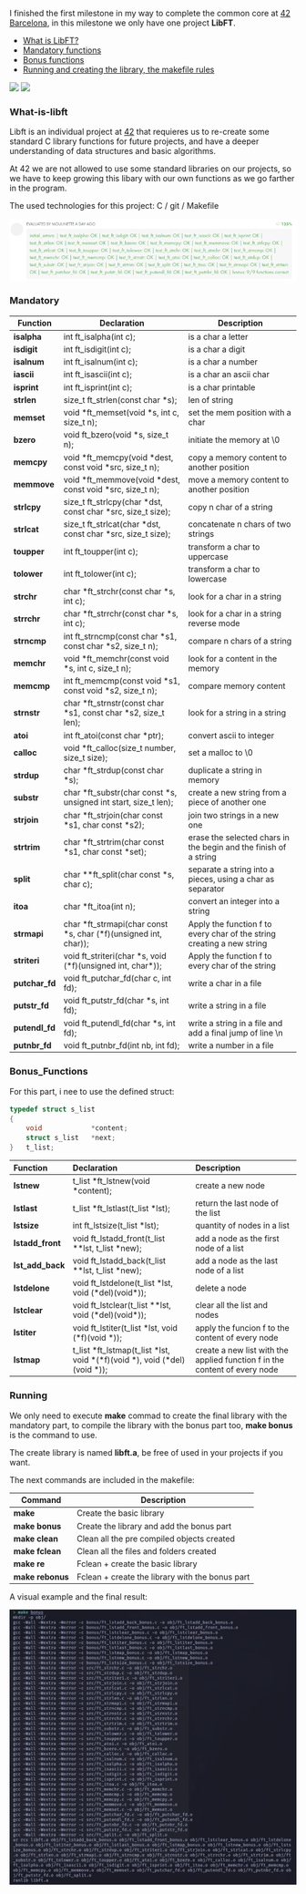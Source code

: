 I finished the first milestone in my way to complete the common core at [42 Barcelona][1], in this milestone we only have one project **LibFT**.

- [What is LibFT?](#What-is-libft)
- [Mandatory functions](#Mandatory)
- [Bonus functions](#Bonus_Functions)
- [Running and creating the library, the makefile rules](#Running)

<div align="left">
  <a href = "mailto:gbarulls@gmail.com"><img src="https://img.shields.io/badge/Gmail-D14836?style=for-the-badge&logo=gmail&logoColor=white"></a>
  <a href="https://www.linkedin.com/in/guillem-barulls-casades%C3%BAs-9906001a/" target="_blank"><img src="https://img.shields.io/badge/-LinkedIn-%230077B5?style=for-the-badge&logo=linkedin&logoColor=white" target="_blank"></a> 
</div>

### What-is-libft

Libft is an individual project at [42][1] that requieres us to re-create some standard C library functions for future projects, and have a deeper understanding of data structures and basic algorithms. 

At 42 we are not allowed to use some standard libraries on our projects, so we have to keep growing this libary with our own functions as we go farther in the program.

The used technologies for this project: C / git / Makefile
<p align="left">
  <img src="https://github.com/zikocult/Cursus42/blob/main/utils/Used_photos/libft/libftdetail.png?raw=true" />
</p>

### Mandatory

| **Function**   | **Declaration**                                                        | **Description**                                                        |
| -------------- | ---------------------------------------------------------------------- | ---------------------------------------------------------------------- |
| **isalpha**    | int ft_isalpha(int c);                                                 | is a char a letter                                                     |
| **isdigit**    | int ft_isdigit(int c);                                                 | is a char a digit                                                      |
| **isalnum**    | int ft_isalnum(int c);                                                 | is a char a number                                                     |
| **iascii**     | int ft_isascii(int c);                                                 | is a char an ascii char                                                |
| **isprint**    | int ft_isprint(int c);<br>                                             | is a char printable                                                    |
| **strlen**     | size_t	ft_strlen(const char *s);<br>                                   | len of string                                                          |
| **memset**     | void	\*ft_memset(void \*s, int c, size_t n);<br>                       | set the mem position with a char                                       |
| **bzero**      | void	ft_bzero(void \*s, size_t n);<br>                                 | initiate the memory at \\0                                             |
| **memcpy**     | void	\*ft_memcpy(void \*dest, const void \*src, size_t n);<br>         | copy a memory content to another position                              |
| **memmove**    | void	\*ft_memmove(void \*dest, const void \*src, size_t n);<br>        | move a memory content to another position                              |
| **strlcpy**    | size_t	ft_strlcpy(char \*dst, const char \*src, size_t size);<br>      | copy n char of a string                                                |
| **strlcat**    | size_t	ft_strlcat(char \*dst, const char \*src, size_t size);<br>      | concatenate n chars of two strings                                     |
| **toupper**    | int ft_toupper(int c);<br>                                             | transform a char to uppercase                                          |
| **tolower**    | int ft_tolower(int c);<br>                                             | transform a char to lowercase                                          |
| **strchr**     | char \*ft_strchr(const char \*s, int c);<br>                           | look for a char in a string                                            |
| **strrchr**    | char \*ft_strrchr(const char \*s, int c);                              | look for a char in a string reverse mode                               |
| **strncmp**    | int ft_strncmp(const char \*s1, const char \*s2, size_t n);<br>        | compare n chars of a string                                            |
| **memchr**     | void	\*ft_memchr(const void \*s, int c, size_t n);<br>                 | look for a content in the memory                                       |
| **memcmp**     | int ft_memcmp(const void \*s1, const void \*s2, size_t n);<br>         | compare memory content                                                 |
| **strnstr**    | char	\*ft_strnstr(const char \*s1, const char \*s2, size_t len);<br>   | look for a string in a string                                          |
| **atoi**       | int ft_atoi(const char \*ptr);<br>                                     | convert ascii to integer                                               |
| **calloc**     | void	\*ft_calloc(size_t number, size_t size);<br>                      | set a malloc to \\0                                                    |
| **strdup**     | char	\*ft_strdup(const char \*s);<br>                                  | duplicate a string in memory                                           |
| **substr**     | char	\*ft_substr(char const \*s, unsigned int start, size_t len);<br>  | create a new string from a piece of another one                        |
| **strjoin**    | char	\*ft_strjoin(char const \*s1, char const \*s2);<br>               | join two strings in a new one                                          |
| **strtrim**    | char	\*ft_strtrim(char const \*s1, char const \*set);<br>              | erase the selected chars in the begin and the finish of a string       |
| **split**      | char	\*\*ft_split(char const \*s, char c);<br>                         | separate a string into a pieces, using a char as separator             |
| **itoa**       | char	\*ft_itoa(int n);<br>                                             | convert an integer into a string                                       |
| **strmapi**    | char	\*ft_strmapi(char const \*s, char (\*f)(unsigned int, char));<br> | Apply the function f to every char of the string creating a new string |
| **striteri**   | void	ft_striteri(char \*s, void (\*f)(unsigned int, char\*));<br>      | Apply the function f to every char of the string                       |
| **putchar_fd** | void	ft_putchar_fd(char c, int fd);<br>                                | write a char in a file                                                 |
| **putstr_fd**  | void	ft_putstr_fd(char \*s, int fd);<br>                               | write a string in a file                                               |
| **putendl_fd** | void	ft_putendl_fd(char \*s, int fd);<br>                              | write a string in a file and add a final jump of line \\n              |
| **putnbr_fd**  | void	ft_putnbr_fd(int nb, int fd);<br>                                 | write a number in a file                                               |

### Bonus_Functions

For this part, i nee to use the defined struct:

```C
typedef struct s_list
{
	void			*content;
	struct s_list	*next;
}	t_list;
```

| **Function**     | **Declaration**                                                                     | **Description**                                                            |
| :--------------- | :---------------------------------------------------------------------------------- | :------------------------------------------------------------------------- |
| **lstnew**       | t_list	\*ft_lstnew(void \*content);<br>                                             | create a new node                                                          |
| **lstlast**      | t_list	\*ft_lstlast(t_list \*lst);<br>                                              | return the last node of the list                                           |
| **lstsize**      | int		ft_lstsize(t_list \*lst);<br>                                                  | quantity of nodes in a list                                                |
| **lstadd_front** | void	ft_lstadd_front(t_list \*\*lst, t_list \*new);<br>                             | add a node as the first node of a list                                     |
| **lst_add_back** | void	ft_lstadd_back(t_list \*\*lst, t_list \*new);<br>                              | add a node as the last node of a list                                      |
| **lstdelone**    | void	ft_lstdelone(t_list \*lst, void (\*del)(void\*));<br>                          | delete a node                                                              |
| **lstclear**     | void	ft_lstclear(t_list \*\*lst, void (\*del)(void\*));<br>                         | clear all the list and nodes                                               |
| **lstiter**      | void	ft_lstiter(t_list \*lst, void (\*f)(void \*));<br>                             | apply the funcion f to the content of every node                           |
| **lstmap**       | t_list	\*ft_lstmap(t_list \*lst, void \*(\*f)(void \*), void (\*del)(void \*));<br> | create a new list with the applied function f in the content of every node |

### Running

We only need to execute **make** commad to create the final library with the mandatory part, to compile the library with the bonus part too, **make bonus** is the command to use.

The create library is named **libft.a**, be free of used in your projects if you want.

The next commands are included in the makefile:


| **Command**      | **Description**                                 |
| ---------------- | ----------------------------------------------- |
| **make**         | Create the basic library                        |
| **make bonus**   | Create the library and add the bonus part       |
| **make clean**   | Clean all the pre compiled objects created      |
| **make fclean**  | Clean all the files and folders created         |
| **make re**      | Fclean + create the basic library               |
| **make rebonus** | Fclean + create the library with the bonus part |
A visual example and the final result:

<p align="left">
  <img src="https://github.com/zikocult/Cursus42/blob/main/utils/Used_photos/libft/make.png?raw=true" />
</p>


[1]: https://www.42barcelona.com/

